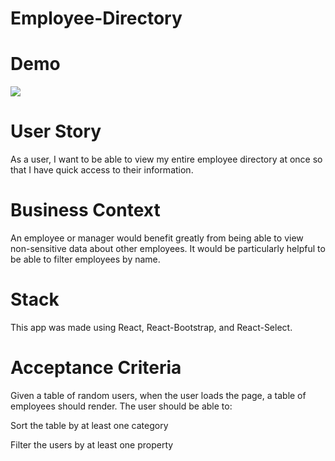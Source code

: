 # Employee-Directory

# Demo

![](https://media.giphy.com/media/dZpm92TnVcl2rvLACh/giphy.gif)

# User Story
As a user, I want to be able to view my entire employee directory at once so that I have quick access to their information.

# Business Context
An employee or manager would benefit greatly from being able to view non-sensitive data about other employees. It would be particularly helpful to be able to filter employees by name.

# Stack
This app was made using React, React-Bootstrap, and React-Select. 

# Acceptance Criteria
Given a table of random users, when the user loads the page, a table of employees should render. The user should be able to:

Sort the table by at least one category

Filter the users by at least one property

